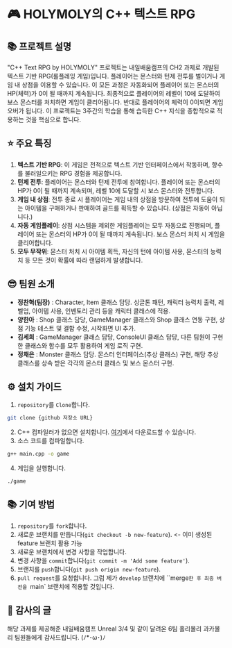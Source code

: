 # 🎮 HOLYMOLY의 C++ 텍스트 RPG



## 📚 프로젝트 설명 
"C++ Text RPG by HOLYMOLY" 프로젝트는 내일배움캠프의 CH2 과제로 개발된 텍스트 기반 RPG(롤플레잉 게임)입니다. 
플레이어는 몬스터와 턴제 전투를 벌이거나 게임 내 상점을 이용할 수 있습니다. 이 모든 과정은 자동화되어 플레이어 또는 몬스터의 HP(체력)가 0이 될 때까지 계속됩니다.
최종적으로 플레이어의 레벨이 10에 도달하여 보스 몬스터를 처치하면 게임이 클리어됩니다. 반대로 플레이어의 체력이 0이되면 게임 오버가 됩니다.
이 프로젝트는 3주간의 학습을 통해 습득한 C++ 지식을 종합적으로 적용하는 것을 핵심으로 합니다.



## ⭐ 주요 특징 
1. **텍스트 기반 RPG**: 이 게임은 전적으로 텍스트 기반 인터페이스에서 작동하며, 향수를 불러일으키는 RPG 경험을 제공합니다. 
2. **턴제 전투**: 플레이어는 몬스터와 턴제 전투에 참여합니다. 플레이어 또는 몬스터의 HP가 0이 될 때까지 계속되며, 레벨 10에 도달할 시 보스 몬스터와 전투합니다.
3. **게임 내 상점**: 전투 종료 시 플레이어는 게임 내의 상점을 방문하여 전투에 도움이 되는 아이템을 구매하거나 판매하여 골드를 획득할 수 있습니다. (상점은 자동이 아닙니다.)
4. **자동 게임플레이**: 상점 시스템을 제외한 게임플레이는 모두 자동으로 진행되며, 플레이어 또는 몬스터의 HP가 0이 될 때까지 계속됩니다. 보스 몬스터 처치 시 게임을 클리어합니다.
5. **모두 무작위**: 몬스터 처치 시 아이템 획득, 자신의 턴에 아이템 사용, 몬스터의 능력치 등 모든 것이 확률에 따라 랜덤하게 발생합니다.


## 😎 팀원 소개
- **정찬혁(팀장)** : Character, Item 클래스 담당. 싱글톤 패턴, 캐릭터 능력치 출력, 레벨업, 아이템 사용, 인벤토리 관리 등을 캐릭터 클래스에 적용.
- **양한아** : Shop 클래스 담당, GameManager 클래스와 Shop 클래스 연동 구현, 상점 기능 테스트 및 결함 수정, 시작화면 UI 추가.
- **김세희** : GameManager 클래스 담당, ConsoleUI 클래스 담당, 다른 팀원이 구현한 클래스와 함수를 모두 활용하여 게임 로직 구현.
- **정채은** : Monster 클래스 담당. 몬스터 인터페이스(추상 클래스) 구현, 해당 추상 클래스를 상속 받은 각각의 몬스터 클래스 및 보스 몬스터 구현.


## ⚙️ 설치 가이드 
1. `repository`를 `Clone`합니다. 
```bash 
git clone {github 저장소 URL} 
``` 
2. C++ 컴파일러가 없으면 설치합니다. [여기](https://gcc.gnu.org/install/index.html)에서 다운로드할 수 있습니다. 
3. 소스 코드를 컴파일합니다. 
```bash 
g++ main.cpp -o game 
``` 
4. 게임을 실행합니다. 
```bash 
./game 
```



## 📚 기여 방법 
1. `repository`를 `fork`합니다. 
2. 새로운 브랜치를 만듭니다(`git checkout -b new-feature`). <- 이미 생성된 feature 브랜치 활용 가능 
3. 새로운 브랜치에서 변경 사항을 작업합니다. 
4. 변경 사항을 `commit`합니다(`git commit -m 'Add some feature'`). 
5. 브랜치를 `push`합니다(`git push origin new-feature`). 
6. `pull request`를 요청합니다. 그럼 제가 `develop` 브랜치에 ``merge`한 후 최종 버전을 `main` 브랜치에 적용할 것입니다.



## 🎉 감사의 글 
해당 과제를 제공해준 내일배움캠프 Unreal 3/4 및 같이 달려온 6팀 홀리몰리 과카몰리 팀원들에게 감사드립니다. (ﾉ*･ω･)ﾉ
